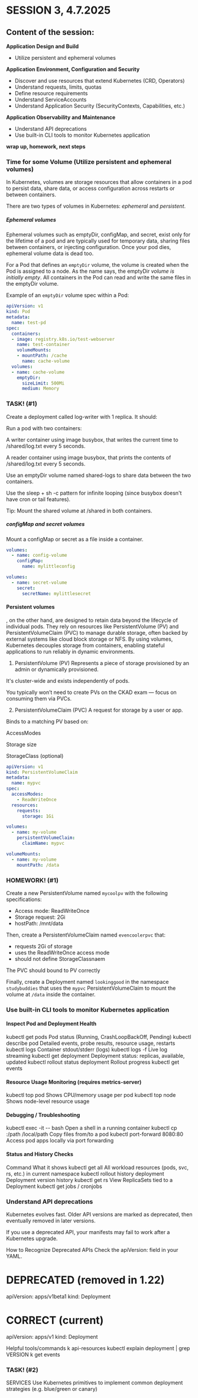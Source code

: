 SESSION 3, 4.7.2025 
========================

## Content of the session:

**Application Design and Build**
* Utilize persistent and ephemeral volumes

**Application Environment, Configuration and Security**
* Discover and use resources that extend Kubernetes (CRD, Operators)
* Understand requests, limits, quotas
* Define resource requirements
* Understand ServiceAccounts
* Understand Application Security (SecurityContexts, Capabilities, etc.)

**Application Observability and Maintenance**
* Understand API deprecations
* Use built-in CLI tools to monitor Kubernetes application

**wrap up, homework, next steps**


### Time for some Volume (Utilize persistent and ephemeral volumes)

In Kubernetes, volumes are storage resources that allow containers in a pod to persist data, share data, or access configuration across restarts or between containers. <br>

There are two types of volumes in Kubernetes: *ephemeral* and *persistent*. 

##### Ephemeral volumes

Ephemeral volumes such as emptyDir, configMap, and secret, exist only for the lifetime of a pod and are typically used for temporary data, sharing files between containers, or injecting configuration. Once your pod dies, ephemeral volume data is dead too.

For a Pod that defines an `emptyDir` volume, the volume is created when the Pod is assigned to a node. As the name says, the emptyDir *volume is initially empty*. All containers in the Pod can read and write the same files in the emptyDir volume.

Example of an `emptyDir` volume spec within a Pod:

```yaml
apiVersion: v1
kind: Pod
metadata:
  name: test-pd
spec:
  containers:
  - image: registry.k8s.io/test-webserver
    name: test-container
    volumeMounts:
    - mountPath: /cache
      name: cache-volume
  volumes:
  - name: cache-volume
    emptyDir:
      sizeLimit: 500Mi
      medium: Memory
```
### TASK! (#1)

Create a deployment called log-writer with 1 replica. It should:

Run a pod with two containers:

A writer container using image busybox, that writes the current time to /shared/log.txt every 5 seconds.

A reader container using image busybox, that prints the contents of /shared/log.txt every 5 seconds.

Use an emptyDir volume named shared-logs to share data between the two containers.

Use the sleep + sh -c pattern for infinite looping (since busybox doesn't have cron or tail features).

Tip: Mount the shared volume at /shared in both containers.

##### configMap and secret volumes

Mount a configMap or secret as a file inside a container.


```yaml
volumes:
  - name: config-volume
    configMap:
      name: mylittleconfig
```
```yaml
volumes:
  - name: secret-volume
    secret:
      secretName: mylittlesecret
```



 #### Persistent volumes
 , on the other hand, are designed to retain data beyond the lifecycle of individual pods. They rely on resources like PersistentVolume (PV) and PersistentVolumeClaim (PVC) to manage durable storage, often backed by external systems like cloud block storage or NFS. By using volumes, Kubernetes decouples storage from containers, enabling stateful applications to run reliably in dynamic environments.

1. PersistentVolume (PV)
Represents a piece of storage provisioned by an admin or dynamically provisioned.

It's cluster-wide and exists independently of pods.

You typically won’t need to create PVs on the CKAD exam — focus on consuming them via PVCs.

2. PersistentVolumeClaim (PVC)
A request for storage by a user or app.

Binds to a matching PV based on:

AccessModes

Storage size

StorageClass (optional)


```yaml
apiVersion: v1
kind: PersistentVolumeClaim
metadata:
  name: mypvc
spec:
  accessModes:
    - ReadWriteOnce
  resources:
    requests:
      storage: 1Gi
```
```yaml
volumes:
  - name: my-volume
    persistentVolumeClaim:
      claimName: mypvc

volumeMounts:
  - name: my-volume
    mountPath: /data
```

### HOMEWORK! (#1)

Create a new PersistentVolume named `mycoolpv` with the following specifications:
- Access mode: ReadWriteOnce
- Storage request: 2Gi
- hostPath: /mnt/data

Then, create a PersistentVolumeClaim named `evencoolerpvc` that:
- requests 2Gi of storage
- uses the ReadWriteOnce access mode 
- should not define StorageClassnaem

The PVC should bound to PV correctly

Finally, create a Deployment named `lookinggood` in the namespace `studybuddies` that uses the `mypvc` PersistentVolumeClaim to mount the volume at `/data` inside the container.


### Use built-in CLI tools to monitor Kubernetes application

#### Inspect Pod and Deployment Health

kubectl get pods	Pod status (Running, CrashLoopBackOff, Pending)
kubectl describe pod <pod>	Detailed events, probe results, resource usage, restarts
kubectl logs <pod>	Container stdout/stderr (logs)
kubectl logs -f <pod>	Live log streaming
kubectl get deployment	Deployment status: replicas, available, updated
kubectl rollout status deployment <name>	Rollout progress
kubectl get events

#### Resource Usage Monitoring (requires metrics-server)

kubectl top pod	Shows CPU/memory usage per pod
kubectl top node	Shows node-level resource usage

#### Debugging / Troubleshooting

kubectl exec -it <pod> -- bash	Open a shell in a running container
kubectl cp <pod>:/path /local/path	Copy files from/to a pod
kubectl port-forward <pod> 8080:80	Access pod apps locally via port forwarding 

#### Status and History Checks
Command	What it shows
kubectl get all	All workload resources (pods, svc, rs, etc.) in current namespace
kubectl rollout history deployment <name>	Deployment version history
kubectl get rs	View ReplicaSets tied to a Deployment
kubectl get jobs / cronjobs

### Understand API deprecations

Kubernetes evolves fast. Older API versions are marked as deprecated, then eventually removed in later versions.

If you use a deprecated API, your manifests may fail to work after a Kubernetes upgrade.

How to Recognize Deprecated APIs
Check the apiVersion: field in your YAML.

# DEPRECATED (removed in 1.22)
apiVersion: apps/v1beta1
kind: Deployment

# CORRECT (current)
apiVersion: apps/v1
kind: Deployment


Helpful tools/commands
k api-resources
kubectl explain deployment | grep VERSION
k get events

### TASK! (#2)


SERVICES
Use Kubernetes primitives to implement common deployment strategies (e.g. blue/green or canary)



